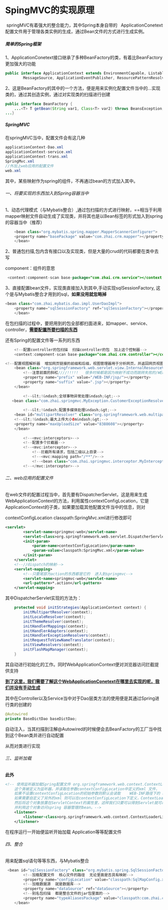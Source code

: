 # SpingMVC的实现原理 



​    springMVC有着强大的整合能力，其中Spring本身自带的` ` ApplicationConetext配置文件用于管理各类实例的生成，通过Bean文件的方式进行生成实例。

 

##### 简单的Spring框架

1、ApplicationConetext接口继承了多种BeanFactory的类，有着比BeanFactory更加强大的功能

```java
public interface ApplicationContext extends EnvironmentCapable, ListableBeanFactory, HierarchicalBeanFactory,
		MessageSource, ApplicationEventPublisher, ResourcePatternResolver
```



2、这是BeanFactory的其中的一个方法，便是用来实例化配置文件当中的<Bean>...</Bean>实现类的，通过其创造实例，通过对实现类的扫描进行创建

```java
public interface BeanFactory {
    ...<T> T getBean(String var1, Class<T> var2) throws BeansException;
...}
```



##### SpringMVC

在springMVC当中，配置文件会有这几种

```java
applicationContext-Dao.xml
applicationContext-service.xml
applicationContext-trans.xml
SpringMvc.xml
//外加上web应用的配置文件
web.xml
```

其中，某些映射作为spring的组件，不再通过bean的方式加入其中。



###### 一、将要实现的东西加入到Spring容器当中



1、动态代理模式（与Mybatis整合）,通过包扫描的方式进行映射，==相当于利用mapper映射文件自动生成了实现类，并将其也是以Bean标签的形式加入到spring的容器当中（推荐）

```java
    <bean class="org.mybatis.spring.mapper.MapperScannerConfigurer">
    <property name="basePackage" value="com.zhai.crm.mapper"></property>
    </bean>
```

2、普通包扫描,包内含有接口以及实现类，但是大量的crud的代码都要在类中去写

component：组件的意思

```java
 <context:component-scan base-package="com.zhai.crm.service"></context:component-scan>
```

3、直接配置bean文件，实现类直接加入到其中,手动实现sqlSessionFactory,    这个是与Mybatis整合才用到的sql，**如果没用就忽略掉**

```java
<bean class="com.zhai.mybatis.dao.impl.UserDaoImpl">
    <property name="sqlSessionFactory" ref="sqlSessionFactory"></property>
    </bean>
```



在包扫描的过程中，要把用到的包全部都扫面进来，如mapper、service、controller，**<u>需要配置所要扫描的东西</u>**

还有Spring的配置文件等一系列的东西

```java
    <!--配置controller的包扫描  扫描controller的包  加上这个控制器-->
    <context:component-scan base-package="com.zhai.crm.controller"></context:component-scan>

<!--配置视图解析器  增加网页链接的前缀和后缀，视图管理器用于分析网页，并返回网页视图的-->
    <bean class="org.springframework.web.servlet.view.InternalResourceViewResolver">
        <!--注意前面的斜杠////!!!!!   很多时候都是因为映射不成功而跳转失败的/WEB-INF/jsp/-->
        <property name="prefix" value="/WEB-INF/jsp/"></property>
        <property name="suffix" value=".jsp"></property>
    </bean>
    
        <!--&lt;!&ndash;全球事物异常处理&ndash;&gt;-->
   <bean class="com.zhai.springmvc.MyException.CustomerExceptionResolver"></bean>
   
        <!--&lt;!&ndash;配置多媒体处理&ndash;&gt;-->
    <bean id="multipartResolver" class="org.springframework.web.multipart.commons.CommonsMultipartResolver">
    <!--&lt;!&ndash;最大上传大小8m&ndash;&gt;-->
    <property name="maxUploadSize" value="8388608"></property>
    </bean>
    
        <!--<mvc:interceptors>-->
        <!--配置多个拦截器-->
        <!--<mvc:interceptor>-->
            <!--拦截所有请求，包括二级以上目录-->
            <!--<mvc:mapping path="/**"/>-->
            <!--<bean class="com.zhai.springmvc.interceptor.MyInterceptor"></bean>-->
        <!--</mvc:interceptor>-->

```



###### 二、web应用的配置文件

在web文件的配置过程当中，首先要有DispatcherServlet，这是用来生成WebApplicationContext的方法，利用属性contextConfigLocation，它是ApplicationContext的子类，如果要加载其他配置文件当中的信息，则对

 <param-name>contextConfigLocation</param-name>
            <param-value>classpath:SpringMvc.xml</param-value>进行修改即可

```xml
<servlet>
        <servlet-name>springmvc-web</servlet-name>
        <servlet-class>org.springframework.web.servlet.DispatcherServlet</servlet-class>
        <init-param>
            <param-name>contextConfigLocation</param-name>
            <param-value>classpath:SpringMvc.xml</param-value>
        </init-param>
    </servlet>
    <!--//dispatch的映射-->
    <servlet-mapping>
        <!--只要尾部为action的东西都是它的  进入到springmvc-->
        <servlet-name>springmvc-web</servlet-name>
        <url-pattern>*.action</url-pattern>
    </servlet-mapping>
```

其中DispatcherServlet实现的方法为：

```java
	protected void initStrategies(ApplicationContext context) {
		initMultipartResolver(context);
		initLocaleResolver(context);
		initThemeResolver(context);
		initHandlerMappings(context);
		initHandlerAdapters(context);
		initHandlerExceptionResolvers(context);
		initRequestToViewNameTranslator(context);
		initViewResolvers(context);
		initFlashMapManager(context);
	}
```

其自动进行初始化的工作。同时WebApplicationContext便对浏览器访问拦截提供支持





<u>**到了这里，我们需要了解这个WebApplicationConetext在哪里去实现的呢，我们并没有手动生成**</u>

其中在Controller以及Service当中对于Dao层类方法的使用便是其通过Spring进行类的创建的

```java
@Autowired
private BaseDictDao baseDictDao;
```

自动注入，当其扫描到注解@Autowired的时候便会去BeanFactory的工厂当中找到这个Bean类并进行自动配置

从而对类进行实现



###### 三、监听加载

**此外**

```xml
<!-- 使用监听器加载Spring配置文件 org.springframework.web.context.ContextLoaderListener
    这个类被定义为监听器，并读取在参数contextConfigLocation中定义的xml 文件，
    如果不设置contextConfigLocation的初始参数则默认会读取    WEB-INF路径下的 application.xml文件，
    如果需要自定义了另外的xml 则可以在contextConfigLocation下定义，ContextLoaderListener会读取这些XML文件并产生 WebApplicationContext对象，
    然后将这个对象放置在ServletContext的属性里，这样我们只要可以得到Servlet就可以得到WebApplicationContext对象，
    并利用这个对象访问spring 容器管理的bean。-->
    <listener>
        <listener-class>org.springframework.web.context.ContextLoaderListener</listener-class>
    </listener>

```

在程序运行一开始便监听开始加载  Application等等配置文件 



###### 四、整合

用来配置sql语句等等东西，与Mybatis整合

```java
 <bean id="sqlSessionFactory" class="org.mybatis.spring.SqlSessionFactoryBean">
        <!--加载配置文件  核心文件的路径  无论里面是否具有映射-->
        <property name="configLocation" value="classpath:SqlMapConfig.xml"></property>
        <!--加载数据源  就是数据库-->
        <property name="dataSource" ref="dataSource"></property>
        <!--别名包扫描  都是整合文件的jar包里面的-->
        <property name="typeAliasesPackage" value="classpath:com.zhai.crm.pojo"></property>
    </bean>

```







#   